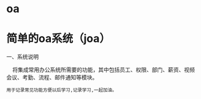 # oa

# 简单的oa系统（joa）

一、系统说明

    将集成常用办公系统所需要的功能，其中包括员工、权限、部门、薪资、视频会议、考勤、流程、邮件通知等模块。
    
    用于记录常见功能方便以后学习,记录学习,一起加油。
